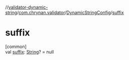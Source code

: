 //[validator-dynamic-string](../../../index.md)/[com.chrynan.validator](../index.md)/[DynamicStringConfig](index.md)/[suffix](suffix.md)

# suffix

[common]\
val [suffix](suffix.md): [String](https://kotlinlang.org/api/latest/jvm/stdlib/kotlin/-string/index.html)? = null
